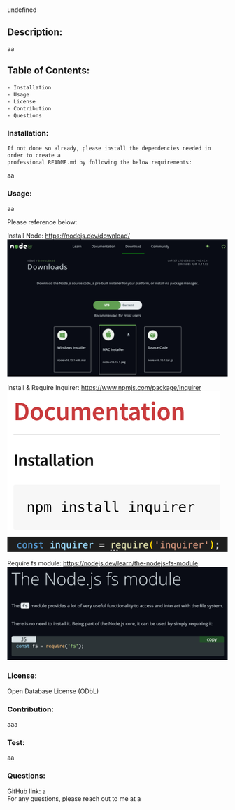 # 

  undefined

  ## Description:
  aa
  
  ## Table of Contents:
    - Installation
    - Usage
    - License
    - Contribution
    - Questions
  
  ### Installation:
    If not done so already, please install the dependencies needed in order to create a
    professional README.md by following the below requirements:
  aa
  ### Usage:
  aa

  Please reference below:

  Install Node:
  https://nodejs.dev/download/
  ![](/assets/images/install_node.png)

  Install & Require Inquirer:
  https://www.npmjs.com/package/inquirer
  ![](/assets/images/install_inquirer.png)
  ![](/assets/images/require_inquirer.png)

  Require fs module:
  https://nodejs.dev/learn/the-nodejs-fs-module
  ![](/assets/images/node.js_fs_module.png)

  ### License:
  Open Database License (ODbL)
  ### Contribution:
  aaa  
  ### Test:
  aa
  ### Questions: 
  GitHub link: a  
  For any questions, please reach out to me at a
  